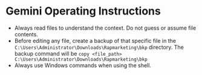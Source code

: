 # Gemini Operating Instructions

- Always read files to understand the context. Do not guess or assume file contents.
- Before editing any file, create a backup of that specific file in the `C:\Users\Administrator\Downloads\Rapmarketing\bkp` directory. The backup command will be `copy <file_path> C:\Users\Administrator\Downloads\Rapmarketing\bkp`
- Always use Windows commands when using the shell.